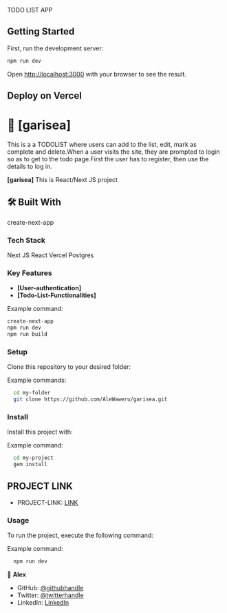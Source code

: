 TODO LIST APP

## Getting Started

First, run the development server:

```bash
npm run dev

```

Open [http://localhost:3000](http://localhost:3000) with your browser to see the result.

## Deploy on Vercel

<a name="readme-top"></a>

# 📖 [garisea] <a name="about-project"></a>

This is a a TODOLIST where users can add to the list, edit, mark as complete and delete.When a user visits the site, they are prompted to login so as to get to the todo page.First the user has to register, then use the details to log in.

**[garisea]** This is React/Next JS project

## 🛠 Built With <a name="built-with"></a>

create-next-app

### Tech Stack <a name="tech-stack"></a>

Next JS
React
Vercel Postgres

<!-- Features -->

### Key Features <a name="key-features"></a>

- **[User-authentication]**
- **[Todo-List-Functionalities]**

Example command:

```sh
create-next-app
npm run dev
npm run build
```

### Setup

Clone this repository to your desired folder:

Example commands:

```sh
  cd my-folder
  git clone https://github.com/AleWaweru/garisea.git
```

### Install

Install this project with:

Example command:

```sh
  cd my-project
  gem install
```

## PROJECT LINK

- PROJECT-LINK: [LINK](https://garisea-aga32eeft-alewaweru.vercel.app/)

### Usage

To run the project, execute the following command:

Example command:

```sh
  npm run dev
```

<!-- AUTHORS -->

👤 **Alex**

- GitHub: [@githubhandle](https://github.com/AleWaweru/)
- Twitter: [@twitterhandle](https://twitter.com/ngashalex)
- LinkedIn: [LinkedIn](https://www.linkedin.com/in/alewaweru/)
